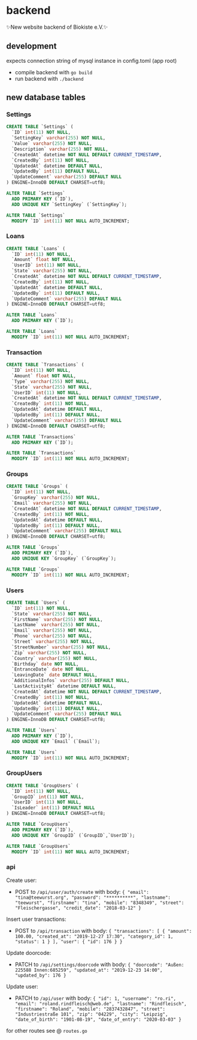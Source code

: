 # backend

✨New website backend of Biokiste e.V.✨

## development

expects connection string of mysql instance in config.toml (app root)

- compile backend with `go build`
- run backend with `./backend`

## new database tables

### Settings

```sql
CREATE TABLE `Settings` (
  `ID` int(11) NOT NULL,
  `SettingKey` varchar(255) NOT NULL,
  `Value` varchar(255) NOT NULL,
  `Description` varchar(255) NOT NULL,
  `CreatedAt` datetime NOT NULL DEFAULT CURRENT_TIMESTAMP,
  `CreatedBy` int(11) NOT NULL,
  `UpdatedAt` datetime DEFAULT NULL,
  `UpdatedBy` int(11) DEFAULT NULL,
  `UpdateComment` varchar(255) DEFAULT NULL
) ENGINE=InnoDB DEFAULT CHARSET=utf8;

ALTER TABLE `Settings`
  ADD PRIMARY KEY (`ID`),
  ADD UNIQUE KEY `SettingKey` (`SettingKey`);

ALTER TABLE `Settings`
  MODIFY `ID` int(11) NOT NULL AUTO_INCREMENT;
```

### Loans

```sql
CREATE TABLE `Loans` (
  `ID` int(11) NOT NULL,
  `Amount` float NOT NULL,
  `UserID` int(11) NOT NULL,
  `State` varchar(255) NOT NULL,
  `CreatedAt` datetime NOT NULL DEFAULT CURRENT_TIMESTAMP,
  `CreatedBy` int(11) NOT NULL,
  `UpdatedAt` datetime DEFAULT NULL,
  `UpdatedBy` int(11) DEFAULT NULL,
  `UpdateComment` varchar(255) DEFAULT NULL
) ENGINE=InnoDB DEFAULT CHARSET=utf8;

ALTER TABLE `Loans`
  ADD PRIMARY KEY (`ID`);

ALTER TABLE `Loans`
  MODIFY `ID` int(11) NOT NULL AUTO_INCREMENT;
```

### Transaction

```sql
CREATE TABLE `Transactions` (
  `ID` int(11) NOT NULL,
  `Amount` float NOT NULL,
  `Type` varchar(255) NOT NULL,
  `State` varchar(255) NOT NULL,
  `UserID` int(11) NOT NULL,
  `CreatedAt` datetime NOT NULL DEFAULT CURRENT_TIMESTAMP,
  `CreatedBy` int(11) NOT NULL,
  `UpdatedAt` datetime DEFAULT NULL,
  `UpdatedBy` int(11) DEFAULT NULL,
  `UpdateComment` varchar(255) DEFAULT NULL
) ENGINE=InnoDB DEFAULT CHARSET=utf8;

ALTER TABLE `Transactions`
  ADD PRIMARY KEY (`ID`);

ALTER TABLE `Transactions`
  MODIFY `ID` int(11) NOT NULL AUTO_INCREMENT;
```

### Groups

```sql
CREATE TABLE `Groups` (
  `ID` int(11) NOT NULL,
  `GroupKey` varchar(255) NOT NULL,
  `Email` varchar(255) NOT NULL,
  `CreatedAt` datetime NOT NULL DEFAULT CURRENT_TIMESTAMP,
  `CreatedBy` int(11) NOT NULL,
  `UpdatedAt` datetime DEFAULT NULL,
  `UpdatedBy` int(11) DEFAULT NULL,
  `UpdateComment` varchar(255) DEFAULT NULL
) ENGINE=InnoDB DEFAULT CHARSET=utf8;

ALTER TABLE `Groups`
  ADD PRIMARY KEY (`ID`),
  ADD UNIQUE KEY `GroupKey` (`GroupKey`);

ALTER TABLE `Groups`
  MODIFY `ID` int(11) NOT NULL AUTO_INCREMENT;
```

### Users

```sql
CREATE TABLE `Users` (
  `ID` int(11) NOT NULL,
  `State` varchar(255) NOT NULL,
  `FirstName` varchar(255) NOT NULL,
  `LastName` varchar(255) NOT NULL,
  `Email` varchar(255) NOT NULL,
  `Phone` varchar(255) NOT NULL,
  `Street` varchar(255) NOT NULL,
  `StreetNumber` varchar(255) NOT NULL,
  `Zip` varchar(255) NOT NULL,
  `Country` varchar(255) NOT NULL,
  `Birthday` date NOT NULL,
  `EntranceDate` date NOT NULL,
  `LeavingDate` date DEFAULT NULL,
  `AdditionalInfos` varchar(255) DEFAULT NULL,
  `LastActivityAt` datetime DEFAULT NULL,
  `CreatedAt` datetime NOT NULL DEFAULT CURRENT_TIMESTAMP,
  `CreatedBy` int(11) NOT NULL,
  `UpdatedAt` datetime DEFAULT NULL,
  `UpdatedBy` int(11) DEFAULT NULL,
  `UpdateComment` varchar(255) DEFAULT NULL
) ENGINE=InnoDB DEFAULT CHARSET=utf8;

ALTER TABLE `Users`
  ADD PRIMARY KEY (`ID`),
  ADD UNIQUE KEY `Email` (`Email`);

ALTER TABLE `Users`
  MODIFY `ID` int(11) NOT NULL AUTO_INCREMENT;
```

### GroupUsers

```sql
CREATE TABLE `GroupUsers` (
  `ID` int(11) NOT NULL,
  `GroupID` int(11) NOT NULL,
  `UserID` int(11) NOT NULL,
  `IsLeader` int(11) DEFAULT NULL
) ENGINE=InnoDB DEFAULT CHARSET=utf8;

ALTER TABLE `GroupUsers`
  ADD PRIMARY KEY (`ID`),
  ADD UNIQUE KEY `GroupID` (`GroupID`,`UserID`);

ALTER TABLE `GroupUsers`
  MODIFY `ID` int(11) NOT NULL AUTO_INCREMENT;
```

### api

Create user:

- POST to `/api/user/auth/create` with body:
  `{ "email": "tina@teewurst.org", "password": "**********", "lastname": "teewurst", "firstname": "tina", "mobile": "8348349", "street": "Fleischergasse", "credit_date": "2018-03-12" }`

Insert user transactions:

- POST to `/api/transaction` with body:
  `{ "transactions": [ { "amount": 100.00, "created_at": "2019-12-27 17:30", "category_id": 1, "status": 1 } ], "user": { "id": 176 } }`

Update doorcode:

- PATCH to `/api/settings/doorcode` with body:
  `{ "doorcode": "Außen: 225588 Innen:685259", "updated_at": "2019-12-23 14:00", "updated_by": 176 }`

Update user:

- PATCH to `/api/user` with body:
  `{ "id": 1, "username": "ro.ri", "email": "roland.rindfleisch@web.de", "lastname": "Rindfleisch", "firstname": "Roland", "mobile": "2837432847", "street": "Industriestraße 101", "zip": "04229", "city": "Leipzig", "date_of_birth": "1901-08-19", "date_of_entry": "2020-03-03" }`

for other routes see @ `routes.go`
